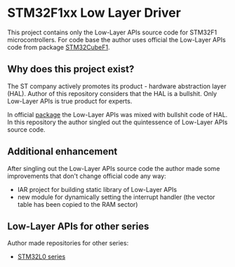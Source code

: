 # STM32F1xx Low Layer Driver

This project contains only the Low-Layer APIs source code for STM32F1 microcontrollers.
For code base the author uses official the Low-Layer APIs code from package [STM32CubeF1][1].

## Why does this project exist?

The ST company actively promotes its product - hardware abstraction layer (HAL).
Author of this repository considers that the HAL is a bullshit. Only Low-Layer APIs
is true product for experts.

In official [package][1] the Low-Layer APIs was mixed with bullshit code of HAL.
In this repository the author singled out the quintessence of Low-Layer APIs source code.

## Additional enhancement

After singling out the Low-Layer APIs source code the author made some improvements that
don't change official code any way:

-   IAR project for building static library of Low-Layer APIs
-   new module for dynamically setting the interrupt handler (the vector table has been copied to the RAM sector)

## Low-Layer APIs for other series

Author made repositories for other series:

-   [STM32L0 series][2]

[1]:  //st.com/content/st_com/en/products/embedded-software/mcus-embedded-software/stm32-embedded-software/stm32cube-mcu-packages/stm32cubef1.html   "STM32CubeF1"
[2]:  //github.com/vitkorob/stm32l0xx-ll-driver/

